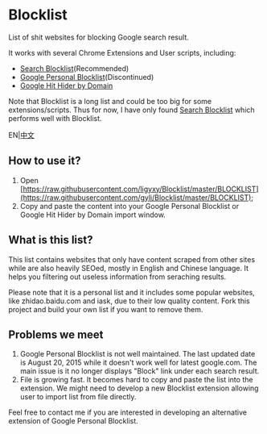 # Blocklist
List of shit websites for blocking Google search result.

It works with several Chrome Extensions and User scripts, including:

* [Search Blocklist](https://chrome.google.com/webstore/detail/search-blocklist/lmmlebipfkjpbddppdkobgfonflpifkk)(Recommended)
* [Google Personal Blocklist](https://chrome.google.com/webstore/detail/personal-blocklist-by-goo/nolijncfnkgaikbjbdaogikpmpbdcdef)(Discontinued)
* [Google Hit Hider by Domain](https://www.jeffersonscher.com/gm/google-hit-hider/)

Note that Blocklist is a long list and could be too big for some extensions/scripts. Thus for now, I have only found [Search Blocklist](https://chrome.google.com/webstore/detail/search-blocklist/lmmlebipfkjpbddppdkobgfonflpifkk) which performs well with Blocklist.

EN|[中文](README.zh-cn.md)

## How to use it?
1. Open [https://raw.githubusercontent.com/ligyxy/Blocklist/master/BLOCKLIST](https://raw.githubusercontent.com/gyli/Blocklist/master/BLOCKLIST);
2. Copy and paste the content into your Google Personal Blocklist or Google Hit Hider by Domain import window.

## What is this list?
This list contains websites that only have content scraped from other sites while are also heavily SEOed, mostly in English and Chinese language. It helps you filtering out useless information from seraching results.

Please note that it is a personal list and it includes some popular websites, like zhidao.baidu.com and iask, due to their low quality content. Fork this project and build your own list if you want to remove them.

## Problems we meet
1. Google Personal Blocklist is not well maintained. The last updated date is August 20, 2015 while it doesn't work well for latest google.com. The main issue is it no longer displays "Block" link under each search result.
2. File is growing fast. It becomes hard to copy and paste the list into the extension. We might need to develop a new Blocklist extension allowing user to import list from file directly.

Feel free to contact me if you are interested in developing an alternative extension of Google Personal Blocklist.
